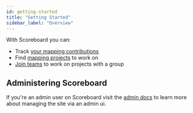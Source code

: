 ```yaml
---
id: getting-started
title: "Getting Started"
sidebar_label: "Overview"
---
```


With Scoreboard you can:

- Track [your mapping contributions](users/user-statistics.md)
- Find [mapping projects](users/campaigns.md) to work on
- [Join teams](users/teams.md) to work on projects with a group

## Administering Scoreboard

If you're an admin user on Scoreboard visit the [admin docs](admin/overview.md) to learn more about managing the site via an admin ui.